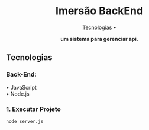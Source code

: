 <h1 align="center" style="font-weight: bold;">Imersão BackEnd</h1>

<p align="center">
 <a href="#technologies">Tecnologias</a> •
</p>

<p align="center">
    <b>
	um sistema para gerenciar api.
    </b>
</p>

<h2 id="technologies">Tecnologias</h2>

<h3 id="technologies">Back-End:</h3>
• JavaScript<br>
• Node.js<br>



### 1. Executar Projeto

```
node server.js
```